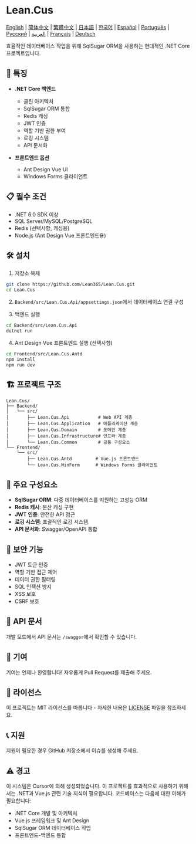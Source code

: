 # Lean.Cus

[English](README.md) | [简体中文](README.zh-CN.md) | [繁體中文](README.zh-TW.md) | [日本語](README.ja.md) | [한국어](README.ko.md) | [Español](README.es.md) | [Português](README.pt.md) | [Русский](README.ru.md) | [العربية](README.ar.md) | [Français](README.fr.md) | [Deutsch](README.de.md)

효율적인 데이터베이스 작업을 위해 SqlSugar ORM을 사용하는 현대적인 .NET Core 프로젝트입니다.

## 🚀 특징

- **.NET Core 백엔드**
  - 클린 아키텍처
  - SqlSugar ORM 통합
  - Redis 캐싱
  - JWT 인증
  - 역할 기반 권한 부여
  - 로깅 시스템
  - API 문서화

- **프론트엔드 옵션**
  - Ant Design Vue UI
  - Windows Forms 클라이언트

## 📋 필수 조건

- .NET 6.0 SDK 이상
- SQL Server/MySQL/PostgreSQL
- Redis (선택사항, 캐싱용)
- Node.js (Ant Design Vue 프론트엔드용)

## 🛠️ 설치

1. 저장소 복제
```bash
git clone https://github.com/Lean365/Lean.Cus.git
cd Lean.Cus
```

2. `Backend/src/Lean.Cus.Api/appsettings.json`에서 데이터베이스 연결 구성

3. 백엔드 실행
```bash
cd Backend/src/Lean.Cus.Api
dotnet run
```

4. Ant Design Vue 프론트엔드 실행 (선택사항)
```bash
cd Frontend/src/Lean.Cus.Antd
npm install
npm run dev
```

## 🏗️ 프로젝트 구조

```
Lean.Cus/
├── Backend/
│   └── src/
│       ├── Lean.Cus.Api           # Web API 계층
│       ├── Lean.Cus.Application   # 애플리케이션 계층
│       ├── Lean.Cus.Domain        # 도메인 계층
│       ├── Lean.Cus.Infrastructure# 인프라 계층
│       └── Lean.Cus.Common        # 공통 구성요소
└── Frontend/
    └── src/
        ├── Lean.Cus.Antd         # Vue.js 프론트엔드
        └── Lean.Cus.WinForm      # Windows Forms 클라이언트
```

## 🔧 주요 구성요소

- **SqlSugar ORM**: 다중 데이터베이스를 지원하는 고성능 ORM
- **Redis 캐시**: 분산 캐싱 구현
- **JWT 인증**: 안전한 API 접근
- **로깅 시스템**: 포괄적인 로깅 시스템
- **API 문서화**: Swagger/OpenAPI 통합

## 🔐 보안 기능

- JWT 토큰 인증
- 역할 기반 접근 제어
- 데이터 권한 필터링
- SQL 인젝션 방지
- XSS 보호
- CSRF 보호

## 📝 API 문서

개발 모드에서 API 문서는 `/swagger`에서 확인할 수 있습니다.

## 🤝 기여

기여는 언제나 환영합니다! 자유롭게 Pull Request를 제출해 주세요.

## 📄 라이선스

이 프로젝트는 MIT 라이선스를 따릅니다 - 자세한 내용은 [LICENSE](LICENSE) 파일을 참조하세요.

## 📞 지원

지원이 필요한 경우 GitHub 저장소에서 이슈를 생성해 주세요. 

## ⚠️ 경고

이 시스템은 Cursor에 의해 생성되었습니다. 이 프로젝트를 효과적으로 사용하기 위해서는 .NET과 Vue.js 관련 기술 지식이 필요합니다. 코드베이스는 다음에 대한 이해가 필요합니다:
- .NET Core 개발 및 아키텍처
- Vue.js 프레임워크 및 Ant Design
- SqlSugar ORM 데이터베이스 작업
- 프론트엔드-백엔드 통합 